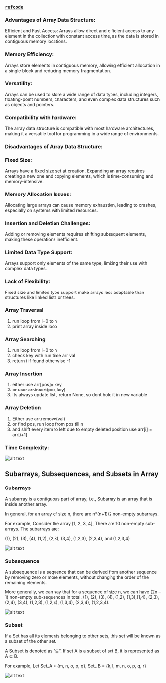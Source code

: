 ### [`refcode`](ops.py)
### Advantages of Array Data Structure:
Efficient and Fast Access: Arrays allow direct and efficient access to any element in the collection with constant access time, as the data is stored in contiguous memory locations.

### Memory Efficiency: 
Arrays store elements in contiguous memory, allowing efficient allocation in a single block and reducing memory fragmentation.

### Versatility: 
Arrays can be used to store a wide range of data types, including integers, floating-point numbers, characters, and even complex data structures such as objects and pointers.

### Compatibility with hardware: 
The array data structure is compatible with most hardware architectures, making it a versatile tool for programming in a wide range of environments.

### Disadvantages of Array Data Structure:
### Fixed Size: 
Arrays have a fixed size set at creation. Expanding an array requires creating a new one and copying elements, which is time-consuming and memory-intensive.

### Memory Allocation Issues: 
Allocating large arrays can cause memory exhaustion, leading to crashes, especially on systems with limited resources.

### Insertion and Deletion Challenges: 
Adding or removing elements requires shifting subsequent elements, making these operations inefficient.

### Limited Data Type Support: 
Arrays support only elements of the same type, limiting their use with complex data types.

### Lack of Flexibility:
Fixed size and limited type support make arrays less adaptable than structures like linked lists or trees.


### Array Traversal 
1. run loop from i=0 to n
2. print array inside loop

### Array Searching 
1. run loop from i=0 to n
2. check key with run time arr val
3. return i if found otherwise -1

### Array Insertion 
1. either use arr[pos]= key 
2. or user arr.insert(pos,key)
3. Its always update list , return None, so dont hold it in new variable

### Array Deletion 
1. Either use arr.remove(val)
2. or find pos, run loop from pos till n
3. and shift every item to left due to empty deleted position use arr[i] = arr[i+1]

### Time Complexity:

![alt text](images/image-6.png)

## Subarrays, Subsequences, and Subsets in Array

### Subarrays
A subarray is a contiguous part of array, i.e., Subarray is an array that is inside another array.

In general, for an array of size n, there are n*(n+1)/2 non-empty subarrays.

For example, Consider the array [1, 2, 3, 4], There are 10 non-empty sub-arrays. The subarrays are:

(1), (2), (3), (4), (1,2), (2,3), (3,4), (1,2,3), (2,3,4), and (1,2,3,4)

![alt text](images/image-7.png)

### Subsequence
A subsequence is a sequence that can be derived from another sequence by removing zero or more elements, without changing the order of the remaining elements.

More generally, we can say that for a sequence of size n, we can have (2n – 1) non-empty sub-sequences in total.
(1), (2), (3), (4), (1,2), (1,3),(1,4), (2,3), (2,4), (3,4), (1,2,3), (1,2,4), (1,3,4), (2,3,4), (1,2,3,4).

![alt text](images/image-8.png)

### Subset 
If a Set has all its elements belonging to other sets, this set will be known as a subset of the other set.

A Subset is denoted as “⊆“. If set A is a subset of set B, it is represented as A ⊆ B.

For example, Let Set_A = {m, n, o, p, q}, Set_ B = {k, l, m, n, o, p, q, r}

![alt text](images/image-9.png)
